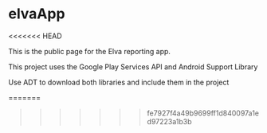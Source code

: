 elvaApp
=======
<<<<<<< HEAD

This is the public page for the Elva reporting app. 



This project uses the Google Play Services API and Android Support Library

Use ADT to download both libraries and include them in the project






=======
>>>>>>> fe7927f4a49b9699ff1d840097a1ed97223a1b3b
